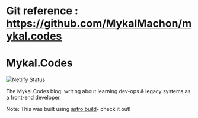 # Git reference : https://github.com/MykalMachon/mykal.codes

# Mykal.Codes
[![Netlify Status](https://api.netlify.com/api/v1/badges/5e833c04-f27a-4e60-b4f7-8bd3a70e16c2/deploy-status)](https://app.netlify.com/sites/mykal-codes/deploys)

The Mykal.Codes blog: writing about learning dev-ops & legacy systems as a front-end developer. 

Note:
This was built using [astro.build](https://astro.build)- check it out!
